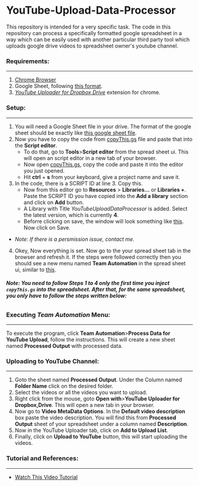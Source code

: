 # YouTube-Upload-Data-Processor

This repository is intended for a very specific task. 
The code in this repository can process a specifically formatted google spreadsheet in a way
which can be easily used with another particular third party tool which uploads google drive videos to spreadsheet owner's youtube channel.


### Requirements:

---

1. [Chrome Browser](https://www.google.com/chrome/)
1. Google Sheet, following [this format](https://docs.google.com/spreadsheets/d/1dAhC7QMI6YyvPIwr0DfQoLd8Knc1YCCFybUdkKTq22I/edit?usp=sharing).
2. [*YouTube Uploader for Dropbox,Drive*](https://chrome.google.com/webstore/detail/youtube-uploader-for-drop/bohlpmbngemggkpioibiahganclljlag) extension for chrome.

### Setup:

---

1. You will need a Google Sheet file in your drive. The format of the google sheet should be exactly like [this google sheet file](https://docs.google.com/spreadsheets/d/1dAhC7QMI6YyvPIwr0DfQoLd8Knc1YCCFybUdkKTq22I/edit?usp=sharing).
2. Now you have to copy the code from [copyThis.gs](https://github.com/s-shifat/YouTube-Upload-Data-Processor/blob/main/copyThis.gs) file and paste that into the **Script editor**.
    * To do that, go to **Tools**>**Script editor** from the spread sheet ui. This will open an script editor in a new tab of your browser.
    * Now open [copyThis.gs](https://github.com/s-shifat/YouTube-Upload-Data-Processor/blob/main/copyThis.gs), copy the code and paste it into the editor you just opened.
    * Hit **ctrl** + **s** from your keyboard, give a project name and save it.
3. In the code, there is a SCRIPT ID at line 3. Copy this.
    * Now from this editor go to **Resources** > **Libraries...** or **Libraries +**. Paste the SCRIPT ID you have copied into the **Add a library** section and click on **Add** button.
    * A Library with Title *YouTubeUploadDataProcessor* is added. Select the latest version, which is currently **4**.
    * Beforre clicking on save, the window will look something like [this](https://github.com/s-shifat/YouTube-Upload-Data-Processor/blob/main/images/Team%20Automation%20Tab.png). Now click on Save.
  - *Note: If there is a persmission issue, contact me.*
4. Okey, Now everything is set. Now go to the your spread sheet tab in the browser and refresh it. If the steps were followed correctly then you should see a new menu
named **Team Automation** in the spread sheet ui, similar to
[this](https://github.com/s-shifat/YouTube-Upload-Data-Processor/blob/main/images/Team%20Automation%20Tab.png).

###### **Note: You need to follow *Steps 1 to 4* only the first time you inject `copyThis.gs` into the spreadsheet. After that, for the same spreadsheet, you only have to follow the steps written below:**

### Executing ***Team Automation*** Menu:

---

To execute the program, click **Team Automation**>**Process Data for YouTube Upload**, follow the instructions. This will create a new sheet named **Processed Output** with processed data.


### Uploading to YouTube Channel:

---

1. Goto the sheet named **Processed Output**. Under the Column named **Folder Name** click on the desired folder.
2. Select the videos or all the videos you want to upload.
3. Right click from the mouse, goto **Open with**>**YouTube Uploader for Dropbox,Drive**. This will open a new tab in your browser.
4. Now go to **Video MetaData Options**. In the **Default video description** box paste the video description. You will find this from **Processed Output** sheet of your spreadsheet under a column named **Description**.
5. Now in the YouTube Uploader tab, click on **Add to Upload List**.
6. Finally, click on **Upload to YouTube** button, this will start uploading the videos.

### Tutorial and References:

---

- [Watch This Video Tutorial](https://youtu.be/P00qykDrTj4)
